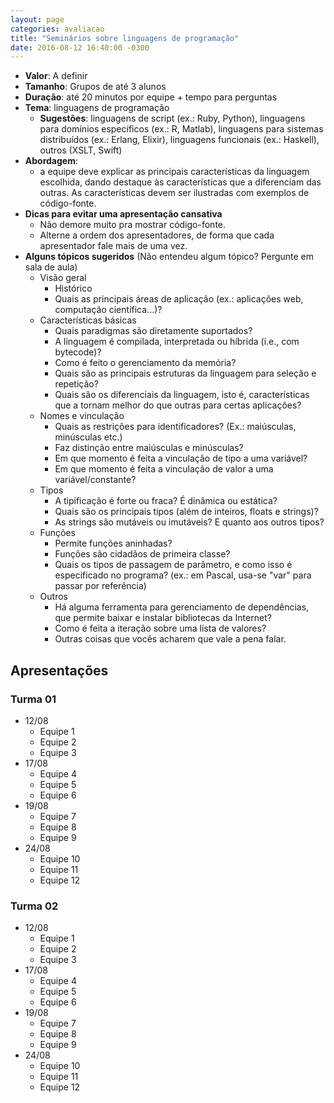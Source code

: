 ```yaml
---
layout: page
categories: avaliacao
title: "Seminários sobre linguagens de programação"
date: 2016-08-12 16:40:00 -0300
---
```


- **Valor**: A definir
- **Tamanho**: Grupos de até 3 alunos
- **Duração**: até 20 minutos por equipe + tempo para perguntas
- **Tema**: linguagens de programação
    + **Sugestões**: linguagens de script (ex.: Ruby, Python), linguagens para domínios específicos (ex.: R, Matlab), linguagens para sistemas distribuídos (ex.: Erlang, Elixir), linguagens funcionais (ex.: Haskell), outros (XSLT, Swift)
- **Abordagem**:
    - a equipe deve explicar as principais características da linguagem escolhida, dando destaque às características que a diferenciam das outras. As características devem ser ilustradas com exemplos de código-fonte.
- **Dicas para evitar uma apresentação cansativa**
    - Não demore muito pra mostrar código-fonte.
    - Alterne a ordem dos apresentadores, de forma que cada apresentador fale mais de uma vez.
- **Alguns tópicos sugeridos** (Não entendeu algum tópico? Pergunte em sala de aula)
    + Visão geral
        + Histórico
        + Quais as principais áreas de aplicação (ex.: aplicações web, computação científica...)?
    + Características básicas
        + Quais paradigmas são diretamente suportados?
        + A linguagem é compilada, interpretada ou híbrida (i.e., com bytecode)?
        + Como é feito o gerenciamento da memória?
        + Quais são as principais estruturas da linguagem para seleção e repetição?
        + Quais são os diferenciais da linguagem, isto é, características que a tornam melhor do que outras para certas aplicações?
    + Nomes e vinculação
        + Quais as restrições para identificadores? (Ex.: maiúsculas, minúsculas etc.)
        + Faz distinção entre maiúsculas e minúsculas?
        + Em que momento é feita a vinculação de tipo a uma variável?
        + Em que momento é feita a vinculação de valor a uma variável/constante?
    + Tipos
        + A tipificação é forte ou fraca? É dinâmica ou estática?
        + Quais são os principais tipos (além de inteiros, floats e strings)?
        + As strings são mutáveis ou imutáveis? E quanto aos outros tipos?
    + Funções
        + Permite funções aninhadas?
        + Funções são cidadãos de primeira classe?
        + Quais os tipos de passagem de parâmetro, e como isso é especificado no programa? (ex.: em Pascal, usa-se "var" para passar por referência)
    + Outros
        + Há alguma ferramenta para gerenciamento de dependências, que permite baixar e instalar bibliotecas da Internet?
        + Como é feita a iteração sobre uma lista de valores?
        + Outras coisas que vocês acharem que vale a pena falar.

## Apresentações


### Turma 01

- 12/08
    + Equipe 1
    + Equipe 2
    + Equipe 3
- 17/08
    + Equipe 4
    + Equipe 5
    + Equipe 6
- 19/08
    + Equipe 7
    + Equipe 8
    + Equipe 9
- 24/08
    + Equipe 10
    + Equipe 11
    + Equipe 12

### Turma 02

- 12/08
    + Equipe 1
    + Equipe 2
    + Equipe 3
- 17/08
    + Equipe 4
    + Equipe 5
    + Equipe 6
- 19/08
    + Equipe 7
    + Equipe 8
    + Equipe 9
- 24/08
    + Equipe 10
    + Equipe 11
    + Equipe 12
    